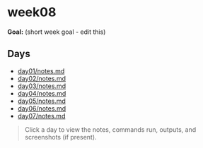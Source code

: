 ﻿# week08

**Goal:** (short week goal - edit this)

## Days
- [day01/notes.md](week08/day01/notes.md)
- [day02/notes.md](week08/day02/notes.md)
- [day03/notes.md](week08/day03/notes.md)
- [day04/notes.md](week08/day04/notes.md)
- [day05/notes.md](week08/day05/notes.md)
- [day06/notes.md](week08/day06/notes.md)
- [day07/notes.md](week08/day07/notes.md)

> Click a day to view the notes, commands run, outputs, and screenshots (if present).
